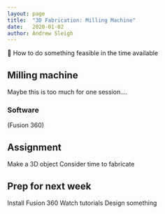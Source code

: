```yaml
---
layout: page
title:  "3D Fabrication: Milling Machine"
date:   2020-01-02
author: Andrew Sleigh
---
```



:construction: How to do something feasible in the time available

<!--more-->



## Milling machine

Maybe this is too much for one session....

### Software

(Fusion 360)



## Assignment

Make a 3D object 
Consider time to fabricate

## Prep for next week

Install Fusion 360
Watch tutorials
Design something
